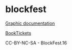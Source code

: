 # blockfest

[Graphic documentation](https://docs.google.com/presentation/d/1_kEp2ujvNMBJk9fRW0ImSB-VVxOJyIvhsZj45Xhza6Q/edit?usp=sharing)

[BookTickets](https://www.eventbrite.fr/event/24632664964)

CC-BY-NC-SA - BlockFest.16


